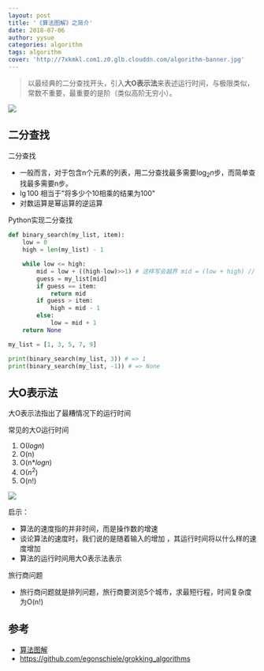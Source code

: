 ```yaml
---
layout: post
title: '《算法图解》之简介'
date: 2018-07-06
author: yysue
categories: algorithm
tags: algorithm
cover: 'http://7xkmkl.com1.z0.glb.clouddn.com/algorithm-banner.jpg'
---
```


> 以最经典的二分查找开头，引入**大O表示法**来表述运行时间，与极限类似，常数不重要，最重要的是阶（类似高阶无穷小）。 

![](http://7xkmkl.com1.z0.glb.clouddn.com/algorithm-banner.jpg)

## 二分查找

二分查找

- 一般而言，对于包含n个元素的列表，用二分查找最多需要$\log_2 n$步，而简单查找最多需要n步。
- $\lg 100$ 相当于"将多少个10相乘的结果为100"
- 对数运算是幂运算的逆运算

Python实现二分查找

```python
def binary_search(my_list, item):
    low = 0
    high = len(my_list) - 1

    while low <= high:
        mid = low + ((high-low)>>1) # 这样写会越界 mid = (low + high) // 2
        guess = my_list[mid]
        if guess == item:
            return mid
        if guess > item:
            high = mid - 1
        else:
            low = mid + 1
    return None

my_list = [1, 3, 5, 7, 9]

print(binary_search(my_list, 3)) # => 1
print(binary_search(my_list, -1)) # => None
```

## 大O表示法

大O表示法指出了最糟情况下的运行时间

常见的大O运行时间

1. O($logn$)
2. O(n)
3. O(n*$log n$)
4. O($n^2$)
5. O(n!)

![](http://7xkmkl.com1.z0.glb.clouddn.com/2018-07-05_235727.png)

启示：

- 算法的速度指的并非时间，而是操作数的增速
- 谈论算法的速度时，我们说的是随着输入的增加 ，其运行时间将以什么样的速度增加
- 算法的运行时间用大O表示法表示

旅行商问题

- 旅行商问题就是排列问题，旅行商要浏览5个城市，求最短行程，时间复杂度为O(n!)

## 参考

- [算法图解](https://zhuanlan.zhihu.com/p/26564380)
- https://github.com/egonschiele/grokking_algorithms